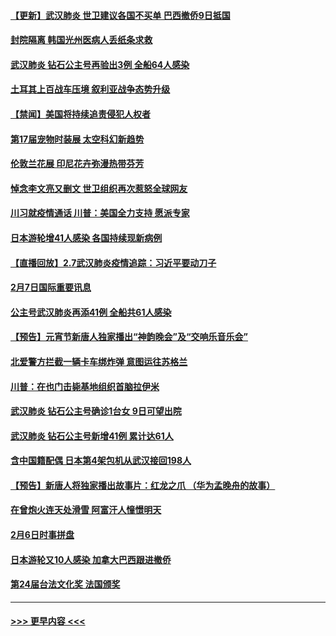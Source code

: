 #### [【更新】武汉肺炎 世卫建议各国不买单 巴西撤侨9日抵国](../pages/prog202/a102770740.md?t=02081055) 
#### [封院隔离 韩国光州医病人丢纸条求救](../pages/prog202/a102772282.md?t=02081055) 
#### [武汉肺炎 钻石公主号再验出3例 全船64人感染](../pages/prog202/a102771726.md?t=02081055) 
#### [土耳其上百战车压境 叙利亚战争态势升级](../pages/prog202/a102772132.md?t=02081055) 
#### [【禁闻】美国将持续追责侵犯人权者](../pages/prog202/a102772042.md?t=02081055) 
#### [第17届宠物时装展 太空科幻新趋势](../pages/prog202/a102772033.md?t=02081055) 
#### [伦敦兰花展 印尼花卉弥漫热带芬芳](../pages/prog202/a102772026.md?t=02081055) 
#### [悼念李文亮又删文 世卫组织再次惹怒全球网友](../pages/prog202/a102771968.md?t=02081055) 
#### [川习就疫情通话 川普：美国全力支持 愿派专家](../pages/prog202/a102771930.md?t=02081055) 
#### [日本游轮增41人感染 各国持续现新病例](../pages/prog202/a102771912.md?t=02081055) 
#### [【直播回放】2.7武汉肺炎疫情追踪：习近平要动刀子](../pages/prog202/a102771649.md?t=02081055) 
#### [2月7日国际重要讯息](../pages/prog202/a102771747.md?t=02081055) 
#### [公主号武汉肺炎再添41例 全船共61人感染](../pages/prog202/a102771703.md?t=02081055) 
#### [【预告】元宵节新唐人独家播出“神韵晚会”及“交响乐音乐会”](../pages/prog202/a102767674.md?t=02081055) 
#### [北爱警方拦截一辆卡车绑炸弹 意图运往苏格兰](../pages/prog202/a102771609.md?t=02081055) 
#### [川普：在也门击毙基地组织首脑拉伊米](../pages/prog202/a102771528.md?t=02081055) 
#### [武汉肺炎 钻石公主号确诊1台女 9日可望出院](../pages/prog202/a102771518.md?t=02081055) 
#### [武汉肺炎 钻石公主号新增41例 累计达61人](../pages/prog202/a102771486.md?t=02081055) 
#### [含中国籍配偶 日本第4架包机从武汉接回198人](../pages/prog202/a102771472.md?t=02081055) 
#### [【预告】新唐人将独家播出故事片：红龙之爪 （华为孟晚舟的故事）](../pages/prog202/a102767728.md?t=02081055) 
#### [在曾炮火连天处滑雪 阿富汗人憧憬明天](../pages/prog202/a102771290.md?t=02081055) 
#### [2月6日时事拼盘](../pages/prog202/a102771225.md?t=02081055) 
#### [日本游轮又10人感染 加拿大巴西跟进撤侨](../pages/prog202/a102771084.md?t=02081055) 
#### [第24届台法文化奖 法国颁奖](../pages/prog202/a102771032.md?t=02081055) 

----
#### [ >>> 更早内容 <<< ](../indexes/prog202-earlier.md)
